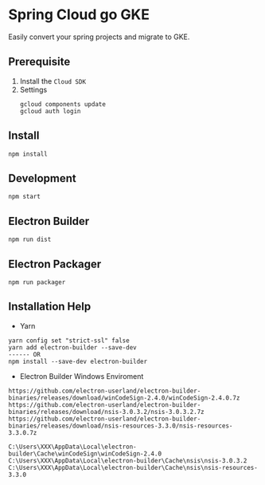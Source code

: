 # Spring Cloud go GKE

Easily convert your spring projects and migrate to GKE.

## Prerequisite
1. Install the `Cloud SDK`
2. Settings
    ```JS
    gcloud components update
    gcloud auth login
    ```                        


## Install
```
npm install
```

## Development

```
npm start
```

## Electron Builder

```
npm run dist
```

## Electron Packager

```
npm run packager
```


## Installation Help

- Yarn
```
yarn config set "strict-ssl" false 
yarn add electron-builder --save-dev
------ OR
npm install --save-dev electron-builder
```

- Electron Builder Windows Enviroment
```
https://github.com/electron-userland/electron-builder-binaries/releases/download/winCodeSign-2.4.0/winCodeSign-2.4.0.7z
https://github.com/electron-userland/electron-builder-binaries/releases/download/nsis-3.0.3.2/nsis-3.0.3.2.7z
https://github.com/electron-userland/electron-builder-binaries/releases/download/nsis-resources-3.3.0/nsis-resources-3.3.0.7z

C:\Users\XXX\AppData\Local\electron-builder\Cache\winCodeSign\winCodeSign-2.4.0
C:\Users\XXX\AppData\Local\electron-builder\Cache\nsis\nsis-3.0.3.2
C:\Users\XXX\AppData\Local\electron-builder\Cache\nsis\nsis-resources-3.3.0
```